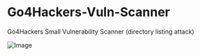 # Go4Hackers-Vuln-Scanner
Go4Hackers Small Vulnerability Scanner (directory listing attack)

![Image](https://cdn.discordapp.com/attachments/1166821043743236218/1174085940453576724/Screenshot_2023-11-14_233612.png?ex=65664fbd&is=6553dabd&hm=e987fbacd33b962314286a23af8b3c9fb1b405b2629a7d3ebc0cce5a2d0d4f01&)
